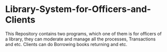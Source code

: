 # Library-System-for-Officers-and-Clients
This Repository contains two programs, which one of them is for officers of a library, they can moderate and manage all the processes, Transactions and etc. Clients can do Borrowing books returning and etc.
